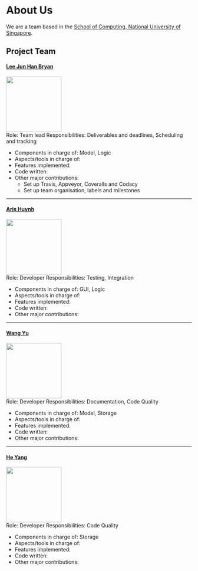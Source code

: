 # About Us

We are a team based in the [School of Computing, National University of Singapore](http://www.comp.nus.edu.sg).

## Project Team

#### [Lee Jun Han Bryan](https://github.com/bryanleejh) <br>
<img src="https://avatars3.githubusercontent.com/u/12642495?v=3&s=460" width="150"><br>
Role: Team lead 
Responsibilities: Deliverables and deadlines, Scheduling and tracking <br>
* Components in charge of: Model, Logic
* Aspects/tools in charge of:
* Features implemented:
* Code written: 
* Other major contributions:
   * Set up Travis, Appveyor, Coveralls and Codacy
   * Set up team organisation, labels and milestones

-----

#### [Aris Huynh](xxx)
<img src="xxx" width="150"><br>
Role: Developer
Responsibilities: Testing, Integration  <br>  
* Components in charge of: GUI, Logic
* Aspects/tools in charge of:
* Features implemented:
* Code written: 
* Other major contributions:

-----

#### [Wang Yu](xxx)
<img src="https://avatars1.githubusercontent.com/u/25194446?v=3&u=6a7c9349d243974e9c4801bc76cfeea95605fea2&s=400" width="150"><br>
Role: Developer
Responsibilities: Documentation, Code Quality <br>  
* Components in charge of: Model, Storage
* Aspects/tools in charge of:
* Features implemented:
* Code written: 
* Other major contributions:

-----

#### [He Yang](xxx)
<img src="xxx" width="150"><br>
Role: Developer
Responsibilities: Code Quality <br>  
* Components in charge of: Storage
* Aspects/tools in charge of:
* Features implemented:
* Code written: 
* Other major contributions:
